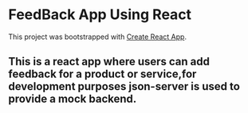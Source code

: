 # FeedBack App Using React

This project was bootstrapped with [Create React App](https://github.com/facebook/create-react-app).

## This is a react app where users can add feedback for a product or service,for development purposes json-server is used to provide a mock backend.
